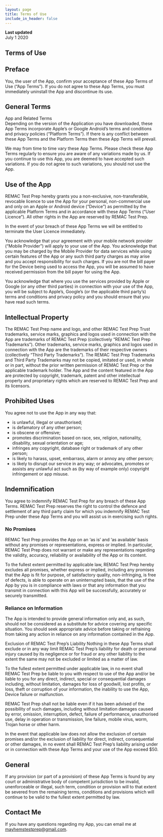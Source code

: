 ```yaml
---
layout: page
title: Terms of Use
include_in_header: false
---
```


**Last updated**  
July 1 2020

## Terms of Use

## Preface
You, the user of the App, confirm your acceptance of these App Terms of Use (“App Terms”). If you do not agree to these App Terms, you must immediately uninstall the App and discontinue its use.

## General Terms 
App and Related Terms	                            
Depending on the version of the Application you have downloaded, these App Terms incorporate Apple’s or Google Android’s terms and conditions and privacy policies (“Platform Terms”). If there is any conflict between these App Terms and the Platform Terms then these App Terms will prevail.

We may from time to time vary these App Terms. Please check these App Terms regularly to ensure you are aware of any variations made by us. If you continue to use this App, you are deemed to have accepted such variations. If you do not agree to such variations, you should not use the App.

## Use of the App
REMAC Test Prep hereby grants you a non-exclusive, non-transferable, revocable licence to use the App for your personal, non-commercial use and only on an Apple or Android device (“Device”) as permitted by the applicable Platform Terms and in accordance with these App Terms (“User Licence”).  All other rights in the App are reserved by REMAC Test Prep.

In the event of your breach of these App Terms we will be entitled to terminate the User Licence immediately.

You acknowledge that your agreement with your mobile network provider (“Mobile Provider”) will apply to your use of the App. You acknowledge that you may be charged by the Mobile Provider for data services while using certain features of the App or any such third party charges as may arise and you accept responsibility for such charges. If you are not the bill payer for the Device being used to access the App, you will be assumed to have received permission from the bill payer for using the App.

You acknowledge that where you use the services provided by Apple or Google (or any other third parties) in connection with your use of the App, you will be subject to Apple’s, Google’s (or the applicable third party’s) terms and conditions and privacy policy and you should ensure that you have read such terms.

## Intellectual Property
The REMAC Test Prep name and logo, and other REMAC Test Prep Trust trademarks, service marks, graphics and logos used in connection with the App are trademarks of REMAC Test Prep (collectively “REMAC Test Prep Trademarks”).  Other trademarks, service marks, graphics and logos used in connection with the App are the trademarks of their respective owners (collectively “Third Party Trademarks”).  The REMAC Test Prep Trademarks and Third Party Trademarks may not be copied, imitated or used, in whole or in part, without the prior written permission of REMAC Test Prep or the applicable trademark holder. The App and the content featured in the App are protected by copyright, trademark, patent and other intellectual property and proprietary rights which are reserved to REMAC Test Prep and its licensors.

## Prohibited Uses
You agree not to use the App in any way that:
* is unlawful, illegal or unauthorised;
* is defamatory of any other person;
* is obscene or offensive;
* promotes discrimination based on race, sex, religion, nationality, disability, sexual orientation or age;
* infringes any copyright, database right or trademark of any other person;
* is likely to harass, upset, embarrass, alarm or annoy any other person;
* is likely to disrupt our service in any way; or
advocates, promotes or assists any unlawful act such as (by way of example only) copyright infringement or app misuse.

## Indemnification
You agree to indemnify REMAC Test Prep for any breach of these App Terms. REMAC Test Prep reserves the right to control the defence and settlement of any third party claim for which you indemnify REMAC Test Prep under these App Terms and you will assist us in exercising such rights.

### No Promises
REMAC Test Prep provides the App on an ‘as is’ and ‘as available’ basis without any promises or representations, express or implied. In particular, REMAC Test Prep does not warrant or make any representations regarding the validity, accuracy, reliability or availability of the App or its content.

To the fullest extent permitted by applicable law, REMAC Test Prep hereby excludes all promises, whether express or implied, including any promises that the App is fit for purpose, of satisfactory quality, non-infringing, is free of defects, is able to operate on an uninterrupted basis, that the use of the App by you is in compliance with laws or that any information that you transmit in connection with this App will be successfully, accurately or securely transmitted.

### Reliance on Information
The App is intended to provide general information only and, as such, should not be considered as a substitute for advice covering any specific situation. You should seek appropriate advice before taking or refraining from taking any action in reliance on any information contained in the App.

Exclusion of REMAC Test Prep’s Liability
Nothing in these App Terms shall exclude or in any way limit REMAC Test Prep’s liability for death or personal injury caused by its negligence or for fraud or any other liability to the extent the same may not be excluded or limited as a matter of law.

To the fullest extent permitted under applicable law, in no event shall REMAC Test Prep be liable to you with respect to use of the App and/or be liable to you for any direct, indirect, special or consequential damages including, without limitation, damages for loss of goodwill, lost profits, or loss, theft or corruption of your information, the inability to use the App, Device failure or malfunction.

REMAC Test Prep shall not be liable even if it has been advised of the possibility of such damages, including without limitation damages caused by error, omission, interruption, defect, failure of performance, unauthorised use, delay in operation or transmission, line failure, mobile virus, worm, Trojan horse or other harm. 

In the event that applicable law does not allow the exclusion of certain promises and/or the exclusion of liability for direct, indirect, consequential or other damages, in no event shall REMAC Test Prep’s liability arising under or in connection with these App Terms and your use of the App exceed \$50.

## General
If any provision (or part of a provision) of these App Terms is found by any court or administrative body of competent jurisdiction to be invalid, unenforceable or illegal, such term, condition or provision will to that extent be severed from the remaining terms, conditions and provisions which will continue to be valid to the fullest extent permitted by law.

## Contact Me
If you have any questions regarding my App, you can email me at mayhemstestprep@gmail.com.